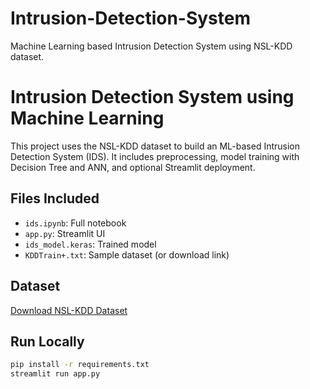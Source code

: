 # Intrusion-Detection-System
Machine Learning based Intrusion Detection System using NSL-KDD dataset.

# Intrusion Detection System using Machine Learning

This project uses the NSL-KDD dataset to build an ML-based Intrusion Detection System (IDS). It includes preprocessing, model training with Decision Tree and ANN, and optional Streamlit deployment.

## Files Included
- `ids.ipynb`: Full notebook
- `app.py`: Streamlit UI
- `ids_model.keras`: Trained model
- `KDDTrain+.txt`: Sample dataset (or download link)

## Dataset
[Download NSL-KDD Dataset](https://www.unb.ca/cic/datasets/nsl.html)

## Run Locally
```bash
pip install -r requirements.txt
streamlit run app.py
